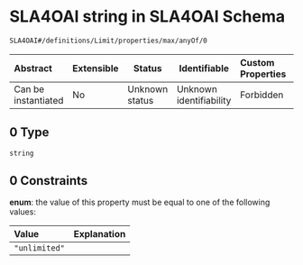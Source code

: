 # SLA4OAI string in SLA4OAI Schema

```txt
SLA4OAI#/definitions/Limit/properties/max/anyOf/0
```




| Abstract            | Extensible | Status         | Identifiable            | Custom Properties | Additional Properties | Access Restrictions | Defined In                                                                    |
| :------------------ | ---------- | -------------- | ----------------------- | :---------------- | --------------------- | ------------------- | ----------------------------------------------------------------------------- |
| Can be instantiated | No         | Unknown status | Unknown identifiability | Forbidden         | Allowed               | none                | [SLA4OAI.schema.json\*](../SLA4OAI.schema.json "open original schema") |

## 0 Type

`string`

## 0 Constraints

**enum**: the value of this property must be equal to one of the following values:

| Value         | Explanation |
| :------------ | ----------- |
| `"unlimited"` |             |
